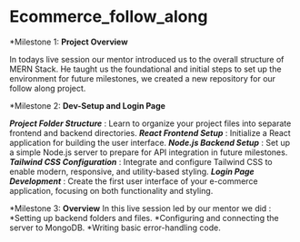 # Ecommerce_follow_along

*Milestone 1: **Project Overview**

In todays live session our mentor introduced us to the overall structure of MERN Stack.
He taught us the foundational and initial steps to set up the environment for future milestones, we created a new repository for our follow along project.

*Milestone 2: **Dev-Setup and Login Page**

***Project Folder Structure*** : Learn to organize your project files into separate frontend and backend directories.
***React Frontend Setup*** : Initialize a React application for building the user interface.
***Node.js Backend Setup*** : Set up a simple Node.js server to prepare for API integration in future milestones.
***Tailwind CSS Configuration*** : Integrate and configure Tailwind CSS to enable modern, responsive, and utility-based styling.
***Login Page Development*** : Create the first user interface of your e-commerce application, focusing on both functionality and styling.

*Milestone 3: **Overview**
In this live session led by our mentor we did :
*Setting up backend folders and files.
*Configuring and connecting the server to MongoDB.
*Writing basic error-handling code.

